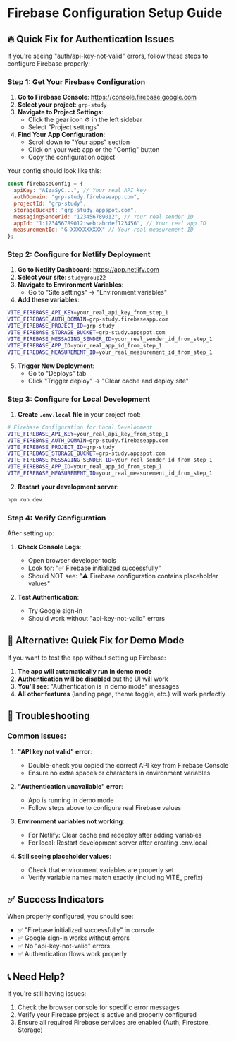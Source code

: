 # Firebase Configuration Setup Guide

## 🔥 Quick Fix for Authentication Issues

If you're seeing "auth/api-key-not-valid" errors, follow these steps to configure Firebase properly:

### Step 1: Get Your Firebase Configuration

1. **Go to Firebase Console**: https://console.firebase.google.com
2. **Select your project**: `grp-study`
3. **Navigate to Project Settings**:
   - Click the gear icon ⚙️ in the left sidebar
   - Select "Project settings"
4. **Find Your App Configuration**:
   - Scroll down to "Your apps" section
   - Click on your web app or the "Config" button
   - Copy the configuration object

Your config should look like this:
```javascript
const firebaseConfig = {
  apiKey: "AIzaSyC...", // Your real API key
  authDomain: "grp-study.firebaseapp.com",
  projectId: "grp-study",
  storageBucket: "grp-study.appspot.com",
  messagingSenderId: "123456789012", // Your real sender ID
  appId: "1:123456789012:web:abcdef123456", // Your real app ID
  measurementId: "G-XXXXXXXXXX" // Your real measurement ID
};
```

### Step 2: Configure for Netlify Deployment

1. **Go to Netlify Dashboard**: https://app.netlify.com
2. **Select your site**: `studygroup22`
3. **Navigate to Environment Variables**:
   - Go to "Site settings" → "Environment variables"
4. **Add these variables**:

```bash
VITE_FIREBASE_API_KEY=your_real_api_key_from_step_1
VITE_FIREBASE_AUTH_DOMAIN=grp-study.firebaseapp.com
VITE_FIREBASE_PROJECT_ID=grp-study
VITE_FIREBASE_STORAGE_BUCKET=grp-study.appspot.com
VITE_FIREBASE_MESSAGING_SENDER_ID=your_real_sender_id_from_step_1
VITE_FIREBASE_APP_ID=your_real_app_id_from_step_1
VITE_FIREBASE_MEASUREMENT_ID=your_real_measurement_id_from_step_1
```

5. **Trigger New Deployment**:
   - Go to "Deploys" tab
   - Click "Trigger deploy" → "Clear cache and deploy site"

### Step 3: Configure for Local Development

1. **Create `.env.local` file** in your project root:
```bash
# Firebase Configuration for Local Development
VITE_FIREBASE_API_KEY=your_real_api_key_from_step_1
VITE_FIREBASE_AUTH_DOMAIN=grp-study.firebaseapp.com
VITE_FIREBASE_PROJECT_ID=grp-study
VITE_FIREBASE_STORAGE_BUCKET=grp-study.appspot.com
VITE_FIREBASE_MESSAGING_SENDER_ID=your_real_sender_id_from_step_1
VITE_FIREBASE_APP_ID=your_real_app_id_from_step_1
VITE_FIREBASE_MEASUREMENT_ID=your_real_measurement_id_from_step_1
```

2. **Restart your development server**:
```bash
npm run dev
```

### Step 4: Verify Configuration

After setting up:

1. **Check Console Logs**:
   - Open browser developer tools
   - Look for: "✅ Firebase initialized successfully"
   - Should NOT see: "⚠️ Firebase configuration contains placeholder values"

2. **Test Authentication**:
   - Try Google sign-in
   - Should work without "api-key-not-valid" errors

## 🚨 Alternative: Quick Fix for Demo Mode

If you want to test the app without setting up Firebase:

1. **The app will automatically run in demo mode**
2. **Authentication will be disabled** but the UI will work
3. **You'll see**: "Authentication is in demo mode" messages
4. **All other features** (landing page, theme toggle, etc.) will work perfectly

## 🔧 Troubleshooting

### Common Issues:

1. **"API key not valid" error**:
   - Double-check you copied the correct API key from Firebase Console
   - Ensure no extra spaces or characters in environment variables

2. **"Authentication unavailable" error**:
   - App is running in demo mode
   - Follow steps above to configure real Firebase values

3. **Environment variables not working**:
   - For Netlify: Clear cache and redeploy after adding variables
   - For local: Restart development server after creating .env.local

4. **Still seeing placeholder values**:
   - Check that environment variables are properly set
   - Verify variable names match exactly (including VITE_ prefix)

## ✅ Success Indicators

When properly configured, you should see:
- ✅ "Firebase initialized successfully" in console
- ✅ Google sign-in works without errors
- ✅ No "api-key-not-valid" errors
- ✅ Authentication flows work properly

## 📞 Need Help?

If you're still having issues:
1. Check the browser console for specific error messages
2. Verify your Firebase project is active and properly configured
3. Ensure all required Firebase services are enabled (Auth, Firestore, Storage)
